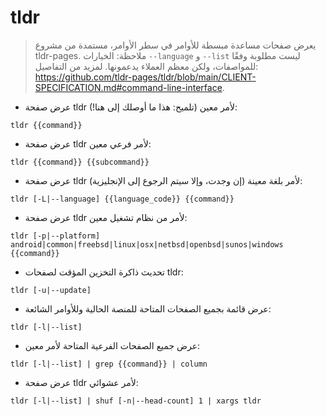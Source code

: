# tldr

> يعرض صفحات مساعدة مبسطة للأوامر في سطر الأوامر، مستمدة من مشروع tldr-pages.
> ملاحظة: الخيارات `--language` و `--list` ليست مطلوبة وفقًا للمواصفات، ولكن معظم العملاء يدعمونها.
> لمزيد من التفاصيل: <https://github.com/tldr-pages/tldr/blob/main/CLIENT-SPECIFICATION.md#command-line-interface>.

- عرض صفحة tldr لأمر معين (تلميح: هذا ما أوصلك إلى هنا!):

`tldr {{command}}`

- عرض صفحة tldr لأمر فرعي معين:

`tldr {{command}} {{subcommand}}`

- عرض صفحة tldr لأمر بلغة معينة (إن وجدت، وإلا سيتم الرجوع إلى الإنجليزية):

`tldr [-L|--language] {{language_code}} {{command}}`

- عرض صفحة tldr لأمر من نظام تشغيل معين:

`tldr [-p|--platform] android|common|freebsd|linux|osx|netbsd|openbsd|sunos|windows {{command}}`

- تحديث ذاكرة التخزين المؤقت لصفحات tldr:

`tldr [-u|--update]`

- عرض قائمة بجميع الصفحات المتاحة للمنصة الحالية وللأوامر الشائعة:

`tldr [-l|--list]`

- عرض جميع الصفحات الفرعية المتاحة لأمر معين:

`tldr [-l|--list] | grep {{command}} | column`

- عرض صفحة tldr لأمر عشوائي:

`tldr [-l|--list] | shuf [-n|--head-count] 1 | xargs tldr`
